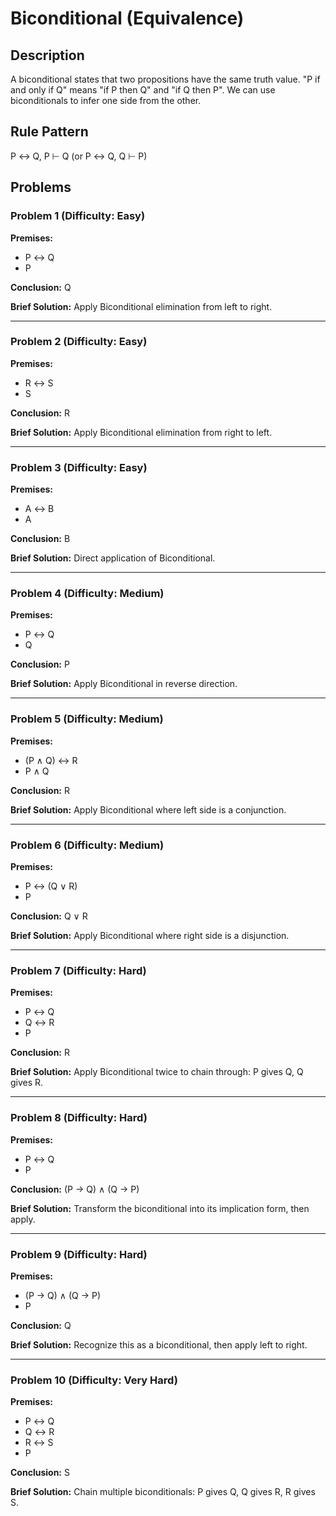 # Biconditional (Equivalence)

## Description
A biconditional states that two propositions have the same truth value. "P if and only if Q" means "if P then Q" and "if Q then P". We can use biconditionals to infer one side from the other.

## Rule Pattern
P ↔ Q, P ⊢ Q (or P ↔ Q, Q ⊢ P)

## Problems

### Problem 1 (Difficulty: Easy)
**Premises:**
- P ↔ Q
- P

**Conclusion:** Q

**Brief Solution:** Apply Biconditional elimination from left to right.

---

### Problem 2 (Difficulty: Easy)
**Premises:**
- R ↔ S
- S

**Conclusion:** R

**Brief Solution:** Apply Biconditional elimination from right to left.

---

### Problem 3 (Difficulty: Easy)
**Premises:**
- A ↔ B
- A

**Conclusion:** B

**Brief Solution:** Direct application of Biconditional.

---

### Problem 4 (Difficulty: Medium)
**Premises:**
- P ↔ Q
- Q

**Conclusion:** P

**Brief Solution:** Apply Biconditional in reverse direction.

---

### Problem 5 (Difficulty: Medium)
**Premises:**
- (P ∧ Q) ↔ R
- P ∧ Q

**Conclusion:** R

**Brief Solution:** Apply Biconditional where left side is a conjunction.

---

### Problem 6 (Difficulty: Medium)
**Premises:**
- P ↔ (Q ∨ R)
- P

**Conclusion:** Q ∨ R

**Brief Solution:** Apply Biconditional where right side is a disjunction.

---

### Problem 7 (Difficulty: Hard)
**Premises:**
- P ↔ Q
- Q ↔ R
- P

**Conclusion:** R

**Brief Solution:** Apply Biconditional twice to chain through: P gives Q, Q gives R.

---

### Problem 8 (Difficulty: Hard)
**Premises:**
- P ↔ Q
- P

**Conclusion:** (P → Q) ∧ (Q → P)

**Brief Solution:** Transform the biconditional into its implication form, then apply.

---

### Problem 9 (Difficulty: Hard)
**Premises:**
- (P → Q) ∧ (Q → P)
- P

**Conclusion:** Q

**Brief Solution:** Recognize this as a biconditional, then apply left to right.

---

### Problem 10 (Difficulty: Very Hard)
**Premises:**
- P ↔ Q
- Q ↔ R
- R ↔ S
- P

**Conclusion:** S

**Brief Solution:** Chain multiple biconditionals: P gives Q, Q gives R, R gives S.